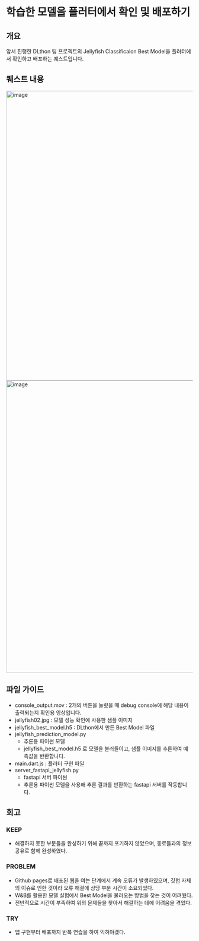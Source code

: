 # 학습한 모델을 플러터에서 확인 및 배포하기
## 개요
앞서 진행한 DLthon 팀 프로젝트의 Jellyfish Classificaion Best Model을 플러터에서 확인하고 배포하는 퀘스트입니다.

## 퀘스트 내용
<img width="780" alt="image" src="https://github.com/claireyy01/vgg16_api_tutorial02/assets/145723730/3a621292-e803-4f5c-b7d0-d3051cc3297a">
<img width="787" alt="image" src="https://github.com/claireyy01/vgg16_api_tutorial02/assets/145723730/8fe7d688-8665-45b7-9033-1243bc650c62">

## 파일 가이드
- console_output.mov : 2개의 버튼을 눌렀을 때 debug console에 해당 내용이 출력되는지 확인용 영상입니다.
- jellyfish02.jpg : 모델 성능 확인에 사용한 샘플 이미지
- jellyfish_best_model.h5 : DLthon에서 만든 Best Model 파일
- jellyfish_prediction_model.py
    - 추론용 파이썬 모델
    - jellyfish_best_model.h5 로 모델을 불러들이고, 샘플 이미지를 추론하여 예측값을 반환합니다.
- main.dart.js : 플러터 구현 파일
- server_fastapi_jellyfish.py
    - fastapi 서버 파이썬
    - 추론용 파이썬 모델을 사용해 추론 결과를 반환하는 fastapi 서버를 작동합니다.

## 회고
### KEEP
- 해결하지 못한 부분들을 완성하기 위해 끝까지 포기하지 않았으며, 동료들과의 정보 공유로 함께 완성하였다.

### PROBLEM
- Github pages로 배포된 웹을 여는 단계에서 계속 오류가 발생하였으며, 깃헙 자체의 이슈로 인한 것이라 오류 해결에 상당 부분 시간이 소요되었다.
- W&B를 활용한 모델 실험에서 Best Model을 불러오는 방법을 찾는 것이 어려웠다.
- 전반적으로 시간이 부족하여 위의 문제들을 찾아서 해결하는 데에 어려움을 겪었다.
  
### TRY
- 앱 구현부터 배포까지 반복 연습을 하여 익혀야겠다.
